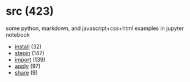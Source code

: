 # src (423)
some python, markdown, and javascript+css+html examples in jupyter notebook

+ [install](install/README.md) (32)
+ [stepin](stepin/README.md) (147)
+ [import](import/README.md) (139)
+ [apply](apply/README.md) (97)
+ [share](share/README.md) (9)
